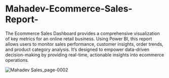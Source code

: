 # Mahadev-Ecommerce-Sales-Report-
The Ecommerce Sales Dashboard provides a comprehensive visualization of key metrics for an online retail business. Using Power BI, this report allows users to monitor sales performance, customer insights, order trends, and product category analysis. It’s designed to empower data-driven decision-making by providing real-time, actionable insights into ecommerce operations.

![Mahadev Sales_page-0002](https://github.com/user-attachments/assets/18ed22cc-af8e-4509-9131-8a18137266b2)
